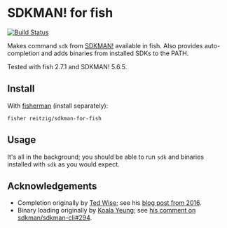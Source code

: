 # SDKMAN! for fish

[![Build Status][travis-badge]][travis-link]

Makes command `sdk` from [SDKMAN!] available in fish.
Also provides auto-completion and adds binaries from installed SDKs to the PATH.

Tested with fish 2.7.1 and SDKMAN! 5.6.5.

## Install

With [fisherman] (install separately):

```
fisher reitzig/sdkman-for-fish
```

## Usage

It's all in the background; you should be able to run `sdk` and binaries installed
with `sdk` as you would expect.

## Acknowledgements

 * Completion originally by [Ted Wise](https://github.com/ctwise); see his 
     [blog post from 2016](http://tedwise.com/2016/02/26/using-sdkman-with-the-fish-shell).
 * Binary loading originally by [Koala Yeung](https://github.com/yookoala);
     see [his comment on sdkman/sdkman-cli#294](https://github.com/sdkman/sdkman-cli/issues/294#issuecomment-318252058).

[SDKMAN!]: https://github.com/sdkman/sdkman-cli
[fisherman]: https://github.com/fisherman/fisherman
[travis-link]: https://travis-ci.org/reitzig/sdkman-for-fish
[travis-badge]: https://travis-ci.org/reitzig/sdkman-for-fish.svg?branch=master